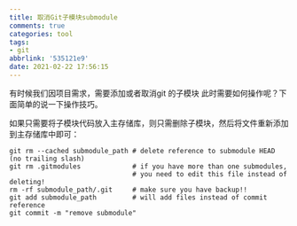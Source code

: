 ```yaml
---
title: 取消Git子模块submodule
comments: true
categories: tool
tags:
- git
abbrlink: '535121e9'
date: 2021-02-22 17:56:15
---
```


有时候我们因项目需求，需要添加或者取消git 的子模块 此时需要如何操作呢？下面简单的说一下操作技巧。
<!--more-->
如果只需要将子模块代码放入主存储库，则只需删除子模块，然后将文件重新添加到主存储库中即可：

```
git rm --cached submodule_path # delete reference to submodule HEAD (no trailing slash)
git rm .gitmodules             # if you have more than one submodules,
                               # you need to edit this file instead of deleting!
rm -rf submodule_path/.git     # make sure you have backup!!
git add submodule_path         # will add files instead of commit reference
git commit -m "remove submodule"
```


